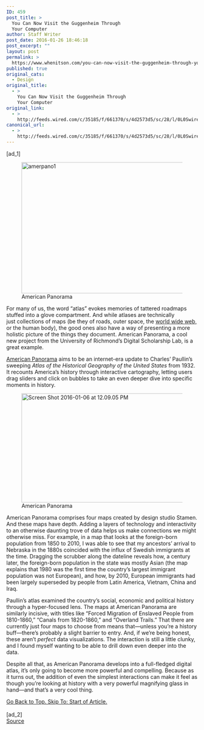 ```yaml
---
ID: 459
post_title: >
  You Can Now Visit the Guggenheim Through
  Your Computer
author: Staff Writer
post_date: 2016-01-26 18:46:18
post_excerpt: ""
layout: post
permalink: >
  https://www.whenitson.com/you-can-now-visit-the-guggenheim-through-your-computer/
published: true
original_cats:
  - Design
original_title:
  - >
    You Can Now Visit the Guggenheim Through
    Your Computer
original_link:
  - >
    http://feeds.wired.com/c/35185/f/661370/s/4d2573d5/sc/28/l/0L0Swired0N0C20A160C0A10Cyou0Ecan0Enow0Evisit0Ethe0Eguggenheim0Ethrough0Eyour0Ecomputer0C/story01.htm
canonical_url:
  - >
    http://feeds.wired.com/c/35185/f/661370/s/4d2573d5/sc/28/l/0L0Swired0N0C20A160C0A10Cyou0Ecan0Enow0Evisit0Ethe0Eguggenheim0Ethrough0Eyour0Ecomputer0C/story01.htm
---
```

 [ad_1]
<br><div id=""><figure attachment_1955716="" class="wp-caption landscape alignnone fader" data-js="fader"><a href="http://www.wired.com/wp-content/uploads/2016/01/amerpano1.jpg"><img class="size-default-top-art wp-image-1955716" src="http://www.whenitson.com/wp-content/uploads/2016/01/This-Church-Is-Shaped-Like-Cinderellas-Glass-Slipper.jpg" alt="amerpano1" width="582" height="345"/></a><figcaption class="wp-caption-text link-underline"><span class="credit link-underline-sm"><span aria-hidden="true" class="ui ui ui-illo inline-block ui-credit relative opacity-5 marg-r-micro"/> American Panorama</span></figcaption></figure><p>For many of us, the word “atlas” evokes memories of tattered roadmaps stuffed into a glove compartment. And while atlases are technically just collections of maps (be they of roads, outer space, the <a href="http://www.wired.com/2013/08/infographic-these-beautiful-visualization-create-an-atlas-of-the-world-wide-web/" target="_blank">world wide web,</a> or the human body), the good ones also have a way of presenting a more holistic picture of the things they document. American Panorama, a cool new project from the University of Richmond’s Digital Scholarship Lab, is a great example.</p>
<p><a href="http://dsl.richmond.edu/panorama/" target="_blank">American Panorama</a> aims to be an internet-era update to Charles’ Paullin’s sweeping <em>Atlas of the Historical Geography of the United States</em> from 1932. It recounts America’s history through interactive cartography, letting users drag sliders and click on bubbles to take an even deeper dive into specific moments in history.</p>
<figure attachment_1955719="" class="wp-caption landscape alignnone fader" data-js="fader"><a href="http://www.wired.com/wp-content/uploads/2016/01/Screen-Shot-2016-01-06-at-12.09.05-PM.jpg"><img class="size-text-column-width wp-image-1955719" src="http://www.whenitson.com/wp-content/uploads/2016/01/1452913419_231_This-Church-Is-Shaped-Like-Cinderellas-Glass-Slipper.jpg" alt="Screen Shot 2016-01-06 at 12.09.05 PM" width="482" height="287"/></a><figcaption class="wp-caption-text link-underline"><span class="credit link-underline-sm"><span aria-hidden="true" class="ui ui ui-illo inline-block ui-credit relative opacity-5 marg-r-micro"/> American Panorama</span></figcaption></figure><p>American Panorama comprises four maps created by design studio Stamen. And these maps have depth. Adding a layers of technology and interactivity to an otherwise daunting trove of data helps us make connections we might otherwise miss. For example, in a map that looks at the foreign-born population from 1850 to 2010, I was able to see that my ancestors’ arrival to Nebraska in the 1880s coincided with the influx of Swedish immigrants at the time. Dragging the scrubber along the dateline reveals how, a century later, the foreign-born population in the state was mostly Asian (the map explains that 1980 was the first time the country’s largest immigrant population was not European), and how, by 2010, European immigrants had been largely superseded by people from Latin America, Vietnam, China and Iraq.</p>
<p>Paullin’s atlas examined the country’s social, economic and political history through a hyper-focused lens. The maps at American Panorama are similarly incisive, with titles like “Forced Migration of Enslaved People from 1810-1860,” “Canals from 1820-1860,” and “Overland Trails.” That there are currently just four maps to choose from means that—unless you’re a history buff—there’s probably a slight barrier to entry. And, if we’re being honest, these aren’t <em>perfect</em> data visualizations. The interaction is still a little clunky, and I found myself wanting to be able to drill down even deeper into the data.</p>
<p>Despite all that, as American Panorama develops into a full-fledged digital atlas, it’s only going to become more powerful and compelling. Because as it turns out, the addition of even the simplest interactions can make it feel as though you’re looking at history with a very powerful magnifying glass in hand—and that’s a very cool thing.</p>
							<a class="visually-hidden skip-to-text-link focusable bg-white" href="#start-of-content">Go Back to Top. Skip To: Start of Article.</a>
						</div>
<br>[ad_2]
<br><a href="http://feeds.wired.com/c/35185/f/661370/s/4d2573d5/sc/28/l/0L0Swired0N0C20A160C0A10Cyou0Ecan0Enow0Evisit0Ethe0Eguggenheim0Ethrough0Eyour0Ecomputer0C/story01.htm">Source </a>